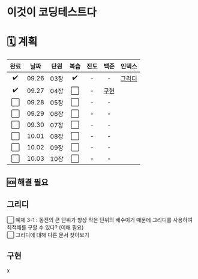 # 이것이 코딩테스트다

# 🗓 계획

|완료|날짜|단원|복습|진도|백준|인덱스|
|:--:|:--:|:--:|:--:|:--:|:--:|:--:|
|:heavy_check_mark:|09.26|03장|:heavy_check_mark:|-|-|[그리디](#그리디)|
|:heavy_check_mark:|09.27|04장|:white_large_square:|-|[구현](#구현)|
|:white_large_square:|09.28|05장|:white_large_square:|-|-|
|:white_large_square:|09.29|06장|:white_large_square:|-|-|
|:white_large_square:|09.30|07장|:white_large_square:|-|-|
|:white_large_square:|10.01|08장|:white_large_square:|-|-|
|:white_large_square:|10.02|09장|:white_large_square:|-|-|
|:white_large_square:|10.03|10장|:white_large_square:|-|-|

## 🆘 해결 필요

## 그리디
:white_large_square: 예제 3-1 : 동전의 큰 단위가 항상 작은 단위의 배수이기 때문에 그리디를 사용하여 최적해를 구할 수 있다? (이해 필요)<br/>
:white_large_square: 그리디에 대해 다른 문서 찾아보기

## 구현
x